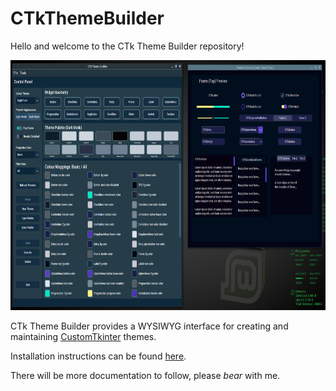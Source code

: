 # CTkThemeBuilder
Hello and welcome to the CTk Theme Builder repository!

<img src="docs/images/CTkThemeBuilder-about.png"  width="800" height="400">


CTk Theme Builder provides a WYSIWYG interface for creating and maintaining [CustomTkinter](https://github.com/TomSchimansky/CustomTkinter) themes.

Installation instructions can be found [here](docs/md/installation.md).

There will be more documentation to follow, please <i>bear</i> with me.